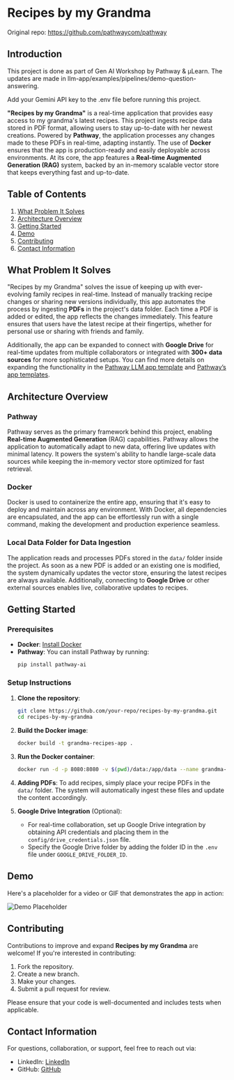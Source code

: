 # Recipes by my Grandma

Original repo: https://github.com/pathwaycom/pathway

## Introduction

This project is done as part of Gen AI Workshop by Pathway & μLearn. The updates are made in llm-app/examples/pipelines/demo-question-answering.

Add your Gemini API key to the .env file before running this project.

**"Recipes by my Grandma"** is a real-time application that provides easy access to my grandma's latest recipes. This project ingests recipe data stored in PDF format, allowing users to stay up-to-date with her newest creations. Powered by **Pathway**, the application processes any changes made to these PDFs in real-time, adapting instantly. The use of **Docker** ensures that the app is production-ready and easily deployable across environments. At its core, the app features a **Real-time Augmented Generation (RAG)** system, backed by an in-memory scalable vector store that keeps everything fast and up-to-date.

## Table of Contents

1. [What Problem It Solves](#what-problem-it-solves)
2. [Architecture Overview](#architecture-overview)
3. [Getting Started](#getting-started)
4. [Demo](#demo)
5. [Contributing](#contributing)
6. [Contact Information](#contact-information)

## What Problem It Solves

"Recipes by my Grandma" solves the issue of keeping up with ever-evolving family recipes in real-time. Instead of manually tracking recipe changes or sharing new versions individually, this app automates the process by ingesting **PDFs** in the project's data folder. Each time a PDF is added or edited, the app reflects the changes immediately. This feature ensures that users have the latest recipe at their fingertips, whether for personal use or sharing with friends and family.

Additionally, the app can be expanded to connect with **Google Drive** for real-time updates from multiple collaborators or integrated with **300+ data sources** for more sophisticated setups. You can find more details on expanding the functionality in the [Pathway LLM app template](https://github.com/pathwaycom/llm-app?tab=readme-ov-file#llm-app) and [Pathway’s app templates](https://pathway.com/app-templates).

## Architecture Overview

### Pathway

Pathway serves as the primary framework behind this project, enabling **Real-time Augmented Generation** (RAG) capabilities. Pathway allows the application to automatically adapt to new data, offering live updates with minimal latency. It powers the system's ability to handle large-scale data sources while keeping the in-memory vector store optimized for fast retrieval.

### Docker

Docker is used to containerize the entire app, ensuring that it's easy to deploy and maintain across any environment. With Docker, all dependencies are encapsulated, and the app can be effortlessly run with a single command, making the development and production experience seamless.

### Local Data Folder for Data Ingestion

The application reads and processes PDFs stored in the `data/` folder inside the project. As soon as a new PDF is added or an existing one is modified, the system dynamically updates the vector store, ensuring the latest recipes are always available. Additionally, connecting to **Google Drive** or other external sources enables live, collaborative updates to recipes.

## Getting Started

### Prerequisites

- **Docker**: [Install Docker](https://docs.docker.com/get-docker/)
- **Pathway**: You can install Pathway by running:
  ```bash
  pip install pathway-ai
  ```

### Setup Instructions

1. **Clone the repository**:

   ```bash
   git clone https://github.com/your-repo/recipes-by-my-grandma.git
   cd recipes-by-my-grandma
   ```

2. **Build the Docker image**:

   ```bash
   docker build -t grandma-recipes-app .
   ```

3. **Run the Docker container**:

   ```bash
   docker run -d -p 8080:8080 -v $(pwd)/data:/app/data --name grandma-recipes-app grandma-recipes-app
   ```

4. **Adding PDFs**: To add recipes, simply place your recipe PDFs in the `data/` folder. The system will automatically ingest these files and update the content accordingly.

5. **Google Drive Integration** (Optional):
   - For real-time collaboration, set up Google Drive integration by obtaining API credentials and placing them in the `config/drive_credentials.json` file.
   - Specify the Google Drive folder by adding the folder ID in the `.env` file under `GOOGLE_DRIVE_FOLDER_ID`.

## Demo

Here's a placeholder for a video or GIF that demonstrates the app in action:

![Demo Placeholder](demo.gif)

## Contributing

Contributions to improve and expand **Recipes by my Grandma** are welcome! If you're interested in contributing:

1. Fork the repository.
2. Create a new branch.
3. Make your changes.
4. Submit a pull request for review.

Please ensure that your code is well-documented and includes tests when applicable.

## Contact Information

For questions, collaboration, or support, feel free to reach out via:

- LinkedIn: [LinkedIn](https://www.linkedin.com/in/deeprajr/)
- GitHub: [GitHub](https://github.com/DeeprajR)

